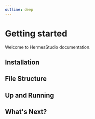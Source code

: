 ```yaml
---
outline: deep
---
```


# Getting started

Welcome to HermesStudio documentation.

## Installation

## File Structure

## Up and Running

## What's Next?
